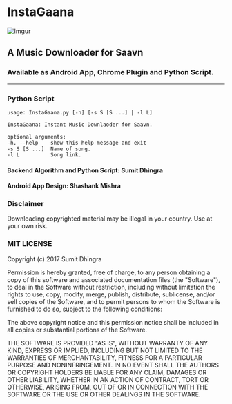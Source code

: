 # InstaGaana

![Imgur](http://i.imgur.com/opFLFOW.png?3)
## A Music Downloader for Saavn

### Available as Android App, Chrome Plugin and Python Script.

---
### Python Script
    usage: InstaGaana.py [-h] [-s S [S ...] | -l L]

    InstaGaana: Instant Music Downlaoder for Saavn.

    optional arguments:
    -h, --help    show this help message and exit
    -s S [S ...]  Name of song.
    -l L          Song link.

     
#### Backend Algorithm and Python Script: Sumit Dhingra

#### Android App Design: Shashank Mishra

### Disclaimer

Downloading copyrighted material may be illegal in your country. Use at your own risk.

### MIT LICENSE

Copyright (c) 2017 Sumit Dhingra

Permission is hereby granted, free of charge, to any person obtaining a copy
of this software and associated documentation files (the "Software"), to deal
in the Software without restriction, including without limitation the rights
to use, copy, modify, merge, publish, distribute, sublicense, and/or sell
copies of the Software, and to permit persons to whom the Software is
furnished to do so, subject to the following conditions:

The above copyright notice and this permission notice shall be included in all
copies or substantial portions of the Software.

THE SOFTWARE IS PROVIDED "AS IS", WITHOUT WARRANTY OF ANY KIND, EXPRESS OR
IMPLIED, INCLUDING BUT NOT LIMITED TO THE WARRANTIES OF MERCHANTABILITY,
FITNESS FOR A PARTICULAR PURPOSE AND NONINFRINGEMENT. IN NO EVENT SHALL THE
AUTHORS OR COPYRIGHT HOLDERS BE LIABLE FOR ANY CLAIM, DAMAGES OR OTHER
LIABILITY, WHETHER IN AN ACTION OF CONTRACT, TORT OR OTHERWISE, ARISING FROM,
OUT OF OR IN CONNECTION WITH THE SOFTWARE OR THE USE OR OTHER DEALINGS IN THE
SOFTWARE.
